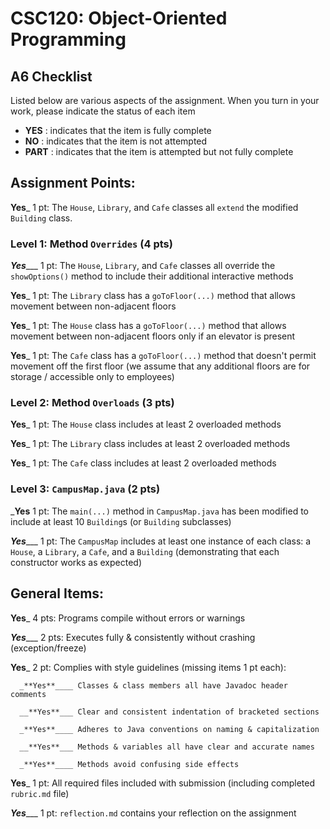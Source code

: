 # CSC120: Object-Oriented Programming
## A6 Checklist

Listed below are various aspects of the assignment.  When you turn in your work, please indicate the status of each item

- **YES** : indicates that the item is fully complete
- **NO** : indicates that the item is not attempted
- **PART** : indicates that the item is attempted but not fully complete


## Assignment Points:

__**Yes**___ 1 pt: The `House`, `Library`, and `Cafe` classes all `extend` the modified `Building` class.

### Level 1: Method `Overrides` (4 pts)

_**Yes**____ 1 pt: The `House`, `Library`, and `Cafe` classes all override the `showOptions()` method to include their additional interactive methods

__**Yes**___ 1 pt: The `Library` class has a `goToFloor(...)` method that allows movement between non-adjacent floors

__**Yes**___ 1 pt: The `House` class has a `goToFloor(...)` method that allows movement between non-adjacent floors only if an elevator is present

__**Yes**___ 1 pt: The `Cafe` class has a `goToFloor(...)` method that doesn't permit movement off the first floor (we assume that any additional floors are for storage / accessible only to employees)

### Level 2: Method `Overloads` (3 pts)

__**Yes**___ 1 pt: The `House` class includes at least 2 overloaded methods

__**Yes**___ 1 pt: The `Library` class includes at least 2 overloaded methods

__**Yes**___ 1 pt: The `Cafe` class includes at least 2 overloaded methods

### Level 3: `CampusMap.java` (2 pts)

___**Yes**__ 1 pt: The `main(...)` method in `CampusMap.java` has been modified to include at least 10 `Building`s (or `Building` subclasses)

_**Yes**____ 1 pt: The `CampusMap` includes at least one instance of each class: a `House`, a `Library`, a `Cafe`, and a `Building` (demonstrating that each constructor works as expected)



## General Items:

__**Yes**___ 4 pts: Programs compile without errors or warnings

_**Yes**____ 2 pts: Executes fully & consistently without crashing (exception/freeze)

__**Yes**___ 2 pt: Complies with style guidelines (missing items 1 pt each):

      _**Yes**____ Classes & class members all have Javadoc header comments

      __**Yes**___ Clear and consistent indentation of bracketed sections

      _**Yes**____ Adheres to Java conventions on naming & capitalization

      __**Yes**___ Methods & variables all have clear and accurate names

      _**Yes**____ Methods avoid confusing side effects

__**Yes**___ 1 pt: All required files included with submission (including completed `rubric.md` file)

_**Yes**____ 1 pt: `reflection.md` contains your reflection on the assignment

